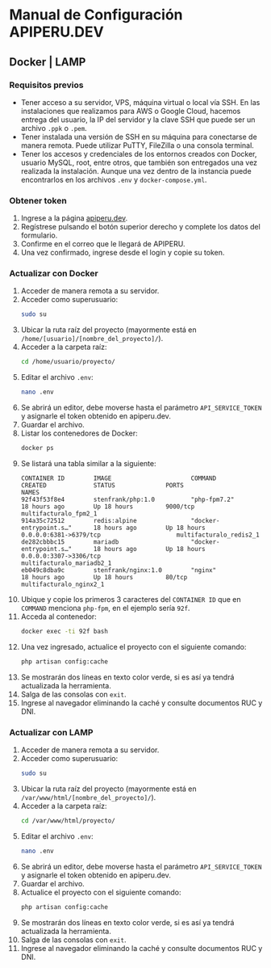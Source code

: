 # Manual de Configuración APIPERU.DEV

## Docker | LAMP

### Requisitos previos

- Tener acceso a su servidor, VPS, máquina virtual o local vía SSH. En las instalaciones que realizamos para AWS o Google Cloud, hacemos entrega del usuario, la IP del servidor y la clave SSH que puede ser un archivo `.ppk` o `.pem`.
- Tener instalada una versión de SSH en su máquina para conectarse de manera remota. Puede utilizar PuTTY, FileZilla o una consola terminal.
- Tener los accesos y credenciales de los entornos creados con Docker, usuario MySQL, root, entre otros, que también son entregados una vez realizada la instalación. Aunque una vez dentro de la instancia puede encontrarlos en los archivos `.env` y `docker-compose.yml`.

### Obtener token

1. Ingrese a la página [apiperu.dev](https://apiperu.dev).
2. Regístrese pulsando el botón superior derecho y complete los datos del formulario.
3. Confirme en el correo que le llegará de APIPERU.
4. Una vez confirmado, ingrese desde el login y copie su token.

### Actualizar con Docker

1. Acceder de manera remota a su servidor.
2. Acceder como superusuario:
    ```bash
    sudo su
    ```
3. Ubicar la ruta raíz del proyecto (mayormente está en `/home/[usuario]/[nombre_del_proyecto]/`).
4. Acceder a la carpeta raíz:
    ```bash
    cd /home/usuario/proyecto/
    ```
5. Editar el archivo `.env`:
    ```bash
    nano .env
    ```
6. Se abrirá un editor, debe moverse hasta el parámetro `API_SERVICE_TOKEN` y asignarle el token obtenido en apiperu.dev.
7. Guardar el archivo.
8. Listar los contenedores de Docker:
    ```bash
    docker ps
    ```
9. Se listará una tabla similar a la siguiente:
    ```
    CONTAINER ID        IMAGE                      COMMAND                     CREATED             STATUS              PORTS                                      NAMES
    92f43f53f8e4        stenfrank/php:1.0          "php-fpm7.2"                18 hours ago        Up 18 hours         9000/tcp                                   multifacturalo_fpm2_1
    914a35c72512        redis:alpine               "docker-entrypoint.s…"      18 hours ago        Up 18 hours         0.0.0.0:6381->6379/tcp                     multifacturalo_redis2_1
    de282cbbbc15        mariadb                    "docker-entrypoint.s…"      18 hours ago        Up 18 hours         0.0.0.0:3307->3306/tcp                     multifacturalo_mariadb2_1
    eb049c8dba9c        stenfrank/nginx:1.0        "nginx"                     18 hours ago        Up 18 hours         80/tcp                                      multifacturalo_nginx2_1
    ```
10. Ubique y copie los primeros 3 caracteres del `CONTAINER ID` que en `COMMAND` menciona `php-fpm`, en el ejemplo sería `92f`.
11. Acceda al contenedor:
     ```bash
     docker exec -ti 92f bash
     ```
12. Una vez ingresado, actualice el proyecto con el siguiente comando:
     ```bash
     php artisan config:cache
     ```
13. Se mostrarán dos líneas en texto color verde, si es así ya tendrá actualizada la herramienta.
14. Salga de las consolas con `exit`.
15. Ingrese al navegador eliminando la caché y consulte documentos RUC y DNI.

### Actualizar con LAMP

1. Acceder de manera remota a su servidor.
2. Acceder como superusuario:
    ```bash
    sudo su
    ```
3. Ubicar la ruta raíz del proyecto (mayormente está en `/var/www/html/[nombre_del_proyecto]/`).
4. Acceder a la carpeta raíz:
    ```bash
    cd /var/www/html/proyecto/
    ```
5. Editar el archivo `.env`:
    ```bash
    nano .env
    ```
6. Se abrirá un editor, debe moverse hasta el parámetro `API_SERVICE_TOKEN` y asignarle el token obtenido en apiperu.dev.
7. Guardar el archivo.
8. Actualice el proyecto con el siguiente comando:
    ```bash
    php artisan config:cache
    ```
9. Se mostrarán dos líneas en texto color verde, si es así ya tendrá actualizada la herramienta.
10. Salga de las consolas con `exit`.
11. Ingrese al navegador eliminando la caché y consulte documentos RUC y DNI.

